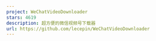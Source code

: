 ```yaml
---
project: WeChatVideoDownloader
stars: 4619
description: 超方便的微信视频号下载器
url: https://github.com/lecepin/WeChatVideoDownloader
---
```



